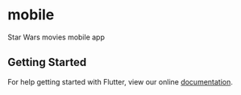 # mobile

Star Wars movies mobile app

## Getting Started

For help getting started with Flutter, view our online
[documentation](https://flutter.io/).
